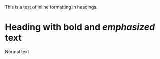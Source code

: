 This is a test of inline formatting in headings.


# Heading with **bold** and _emphasized_ text<a id="heading-with-bold-and-emphasized-text"></a>

Normal text
